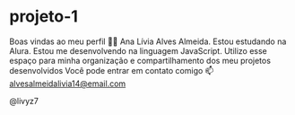 # projeto-1
Boas vindas ao meu perfil 💙💙
Ana Lívia Alves Almeida.
Estou estudando na Alura.
Estou me desenvolvendo na linguagem JavaScript.
Utilizo esse espaço para minha organização e compartilhamento dos meu projetos desenvolvidos
Você pode entrar em contato comigo 📫
alvesalmeidalivia14@email.com

@livyz7
